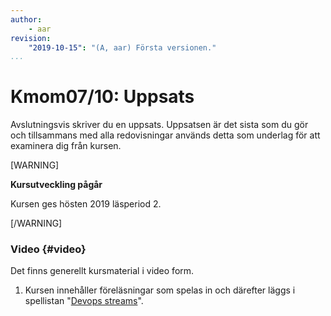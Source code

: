 ```yaml
---
author:
    - aar
revision:
    "2019-10-15": "(A, aar) Första versionen."
...
```

Kmom07/10: Uppsats
==================================

Avslutningsvis skriver du en uppsats. Uppsatsen är det sista som du gör och tillsammans med alla redovisningar används detta som underlag för att examinera dig från kursen.




<!-- more -->
[WARNING]	

 **Kursutveckling pågår**	

 Kursen ges hösten 2019 läsperiod 2.

[/WARNING]

<!-- 
- Vad är DevOps
- Forskningsläget?
- Framtiden
- Devops historia 
 -->



### Video {#video}

Det finns generellt kursmaterial i video form.


1. Kursen innehåller föreläsningar som spelas in och därefter läggs i spellistan "[Devops streams](https://www.youtube.com/playlist?list=PLKtP9l5q3ce90068cUPVMcPguKtFAqnvi)".
